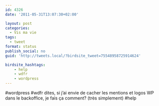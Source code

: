 ```yaml
---
id: 4326
date: '2011-05-31T13:07:30+02:00'

layout: post
categories:
  - Vis ma vie
tags:
  - tweet
format: status
publish_social: no
guid: 'http://tweets.local/?birdsite_tweet=75548958725914624'

birdsite_hashtags:
    - help
    - wdfr
    - wordpress
---
```


\#wordpress #wdfr dites, si j’ai envie de cacher les mentions et logos WP dans le backoffice, je fais ça comment? (très simplement) #help